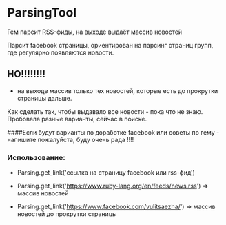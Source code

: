 
# ParsingTool

Гем парсит RSS-фиды, на выходе выдаёт массив новостей 

Парсит facebook страницы, ориентирован на парсинг страниц групп, где регулярно появляются новости.
 
## НО!!!!!!!! 

- на выходе массив только тех новостей, которые есть до прокрутки страницы дальше.

Как сделать так, чтобы выдавало все новости - пока что не знаю. Пробовала разные варианты, сейчас в поиске. 

####Если будут варианты по доработке facebook или советы по гему - напишите пожалуйста, буду очень рада !!!!
 
### Использование:

- Parsing.get_link('ссылка на страницу facebook или rss-фид') 

- Parsing.get_link('https://www.ruby-lang.org/en/feeds/news.rss') => массив новостей

- Parsing.get_link('https://www.facebook.com/vulitsaezha/') => массив новостей до прокрутки страницы 
